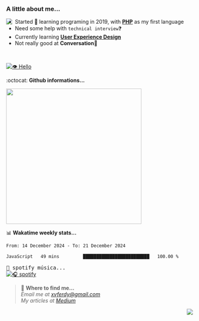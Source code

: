 ### A little about me...
<img src="https://cdn.betterttv.net/emote/584d92a1f52be01a7ee606a9/3x" align="left"/>

- Started 🎉 learning programing in 2019, with [**PHP**](https://www.php.net/) as my first language
- Need some help with `technical interview`❓
- Currently learning [**User Experience Design**](https://www.nngroup.com/articles/definition-user-experience/)
- Not really good at **Conversation**💢
<br>

[![👁️ Hello](https://hits.dwyl.com/xvferdy/xvferdy.svg?style=flat-square)](http://hits.dwyl.com/xvferdy/xvferdy)

:octocat: **Github informations...**

<!--![Top Langs](https://github-readme-stats.vercel.app/api/top-langs/?username=xvferdy&layout=compact)-->
<img src="https://github-readme-stats.vercel.app/api/top-langs/?username=xvferdy&layout=compact" width="365px"/>

📊 **Wakatime weekly stats...**

<!--START_SECTION:waka-->

```txt
From: 14 December 2024 - To: 21 December 2024

JavaScript   49 mins         █████████████████████████   100.00 %
```

<!--END_SECTION:waka-->


<!-- https://www.spotify.com/us/account/apps/ -->
<kbd>🎵 spotify música...</kbd> <br>
[![🎧 spotify](https://spotify-github-profile.kittinanx.com/api/view?uid=xvferdy&cover_image=true&theme=novatorem&show_offline=false&background_color=121212&interchange=false&bar_color=ff0080&bar_color_cover=false)](https://github.com/kittinan/spotify-github-profile)

> 📠 **Where to find me...**</br>
>  _Email me at [xvferdy@gmail.com](mailto:xvferdy@gmail.com) <br>
 My articles at [Medium](https://medium.com/@berlianto.dev)_

<img src="https://cdn.betterttv.net/emote/5d7d8931d2458468c1f44dc2/1x" align="right">

